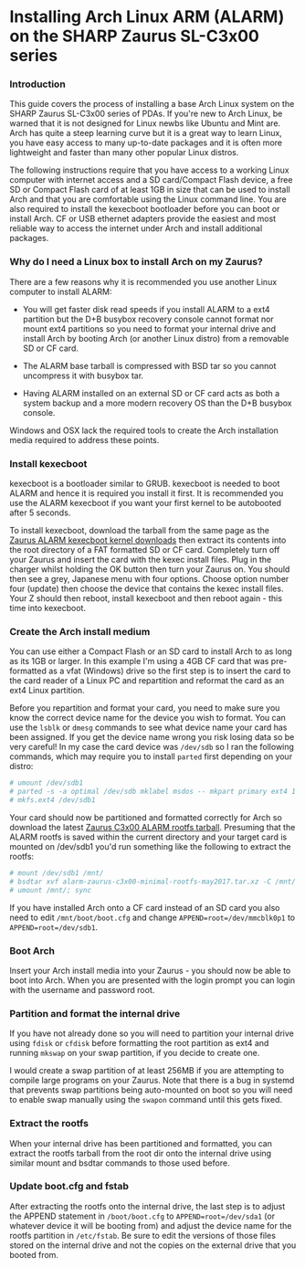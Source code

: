 # Installing Arch Linux ARM (ALARM) on the SHARP Zaurus SL-C3x00 series

### Introduction

This guide covers the process of installing a base Arch Linux system on the SHARP Zaurus SL-C3x00 series of PDAs. If you're new to Arch Linux, be warned that it is not designed for Linux newbs like Ubuntu and Mint are. Arch has quite a steep learning curve but it is a great way to learn Linux, you have easy access to many up-to-date packages and it is often more lightweight and faster than many other popular Linux distros.

The following instructions require that you have access to a working Linux computer with internet access and a SD card/Compact Flash device, a free SD or Compact Flash card of at least 1GB in size that can be used to install Arch and that you are comfortable using the Linux command line. You are also required to install the kexecboot bootloader before you can boot or install Arch. CF or USB ethernet adapters provide the easiest and most reliable way to access the internet under Arch and install additional packages.

### Why do I need a Linux box to install Arch on my Zaurus?

There are a few reasons why it is recommended you use another Linux computer to install ALARM:

* You will get faster disk read speeds if you install ALARM to a ext4 partition but the D+B busybox recovery console cannot format nor mount ext4 partitions so you need to format your internal drive and install Arch by booting Arch (or another Linux distro) from a removable SD or CF card.

* The ALARM base tarball is compressed with BSD tar so you cannot uncompress it with busybox tar.

* Having ALARM installed on an external SD or CF card acts as both a system backup and a more modern recovery OS than the D+B busybox console.

Windows and OSX lack the required tools to create the Arch installation media required to address these points.

### Install kexecboot

kexecboot is a bootloader similar to GRUB. kexecboot is needed to boot ALARM and hence it is required you install it first. It is recommended you use the ALARM kexecboot if you want your first kernel to be autobooted after 5 seconds.

To install kexecboot, download the tarball from the same page as the [Zaurus ALARM kexecboot kernel downloads](https://github.com/greguu/linux-3.10.y-c3x00-f2fs-kexec-r0/releases) then extract its contents into the root directory of a FAT formatted SD or CF card. Completely turn off your Zaurus and insert the card with the kexec install files. Plug in the charger whilst holding the OK button then turn your Zaurus on. You should then see a grey, Japanese menu with four options. Choose option number four (update) then choose the device that contains the kexec install files. Your Z should then reboot, install kexecboot and then reboot again - this time into kexecboot.

### Create the Arch install medium

You can use either a Compact Flash or an SD card to install Arch to as long as its 1GB or larger. In this example I'm using a 4GB CF card that was pre-formatted as a vfat (Windows) drive so the first step is to insert the card to the card reader of a Linux PC and repartition and reformat the card as an ext4 Linux partition.

Before you repartition and format your card, you need to make sure you know the correct device name for the device you wish to format. You can use the `lsblk` or `dmesg` commands to see what device name your card has been assigned. If you get the device name wrong you risk losing data so be very careful! In my case the card device was `/dev/sdb` so I ran the following commands, which may require you to install `parted` first depending on your distro:

```sh
# umount /dev/sdb1
# parted -s -a optimal /dev/sdb mklabel msdos -- mkpart primary ext4 1 -1
# mkfs.ext4 /dev/sdb1
```

Your card should now be partitioned and formatted correctly for Arch so download the latest [Zaurus C3x00 ALARM rootfs tarball](https://github.com/greguu/alarm-zaurus-c3x00/releases). Presuming that the ALARM rootfs is saved within the current directory and your target card is mounted on /dev/sdb1 you'd run something like the following to extract the rootfs:

```sh
# mount /dev/sdb1 /mnt/
# bsdtar xvf alarm-zaurus-c3x00-minimal-rootfs-may2017.tar.xz -C /mnt/
# umount /mnt/; sync
```

If you have installed Arch onto a CF card instead of an SD card you also need to edit `/mnt/boot/boot.cfg` and change `APPEND=root=/dev/mmcblk0p1` to `APPEND=root=/dev/sdb1`.

### Boot Arch

Insert your Arch install media into your Zaurus - you should now be able to boot into Arch. When you are presented with the login prompt you can login with the username and password root.

### Partition and format the internal drive

If you have not already done so you will need to partition your internal drive using `fdisk` or `cfdisk` before formatting the root partition as ext4 and running `mkswap` on your swap partition, if you decide to create one. 

I would create a swap partition of at least 256MB if you are attempting to compile large programs on your Zaurus. Note that there is a bug in systemd that prevents swap partitions being auto-mounted on boot so you will need to enable swap manually using the `swapon` command until this gets fixed.

### Extract the rootfs

When your internal drive has been partitioned and formatted, you can extract the rootfs tarball from the root dir onto the internal drive using similar mount and bsdtar commands to those used before. 

### Update boot.cfg and fstab

After extracting the rootfs onto the internal drive, the last step is to adjust the APPEND statement in `/boot/boot.cfg` to `APPEND=root=/dev/sda1` (or whatever device it will be booting from) and adjust the device name for the rootfs partition in `/etc/fstab`. Be sure to edit the versions of those files stored on the internal drive and not the copies on the external drive that you booted from.
